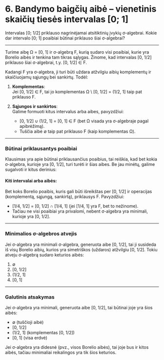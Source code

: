 # 6. Bandymo baigčių aibė – vienetinis skaičių tiesės intervalas [0; 1]

Intervalas [0; 1/2] priklauso nagrinėjamai atsitiktinių įvykių σ-algebrai. Kokie dar intervalo [0; 1] poaibiai būtinai priklauso šiai σ-algebrai?

---

Turime aibę Ω = [0, 1] ir σ-algebrą F, kurią sudaro visi poaibiai, kurie yra Borelio aibės ir tenkina tam tikras sąlygas. Žinome, kad intervalas [0, 1/2] priklauso šiai σ-algebrai, t.y. [0, 1/2] ∈ F.

Kadangi F yra σ-algebra, ji turi būti uždara atžvilgiu aibių komplementų ir skaičiuojamų sąjungų bei sankirtų. Todėl:

1. **Komplementas**:  
    Jei [0, 1/2] ∈ F, tai jo komplementas Ω \ [0, 1/2] = (1/2, 1] taip pat priklauso F.

2. **Sąjungos ir sankirtos**:  
    Galime formuoti kitus intervalus arba aibes, pavyzdžiui:  
    - [0, 1/2] ∪ (1/2, 1] = [0, 1] ∈ F (bet Ω visada yra σ-algebraje pagal apibrėžimą).  
    - Tuščia aibė ∅ taip pat priklauso F (kaip komplementas Ω).

---

### Būtinai priklausantys poaibiai

Klausimas yra apie būtinai priklausančius poaibius, tai reiškia, kad bet kokia σ-algebra, kurioje yra [0, 1/2], turi turėti ir šias aibes. Be jau minėtų, galime sugalvoti ir kitus derinius:

#### Kiti intervalai arba aibės:
Bet koks Borelio poaibis, kuris gali būti išreikštas per [0, 1/2] ir operacijas (komplementą, sąjungą, sankirtą), priklausys F. Pavyzdžiui:  
- [1/4, 1/2] = [0, 1/2] ∩ [1/4, 1] (jei [1/4, 1] yra F, bet to nežinome).  
- Tačiau ne visi poaibiai yra privalomi, nebent σ-algebra yra minimali, kurioje yra [0, 1/2].

---

### Minimalios σ-algebros atvejis

Jei σ-algebra yra minimali σ-algebra, generuota aibe [0, 1/2], tai ji susideda iš visų Borelio aibių, kurios yra simetriškos (uždaros) atžvilgiu [0, 1/2]. Tokiu atveju σ-algebrą sudaro keturios aibės:

1. ∅  
2. [0, 1/2]  
3. (1/2, 1]  
4. [0, 1]

---

### Galutinis atsakymas

Jei σ-algebra yra minimali, generuota aibe [0, 1/2], tai būtinai joje yra šios aibės:

- ∅ (tuščioji aibė)  
- [0, 1/2]  
- (1/2, 1] (komplementas [0, 1/2])  
- [0, 1] (visa erdvė)

Jei σ-algebra yra didesnė (pvz., visos Borelio aibės), tai joje bus ir kitos aibės, tačiau minimaliai reikalingos yra tik šios keturios.